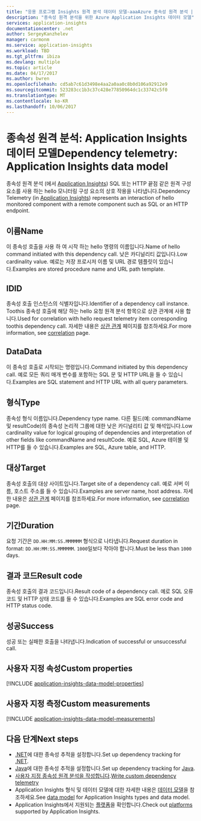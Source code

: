 ```yaml
---
title: "응용 프로그램 Insights 원격 분석 데이터 모델-aaaAzure 종속성 원격 분석 | Microsoft Docs"
description: "종속성 원격 분석을 위한 Azure Application Insights 데이터 모델"
services: application-insights
documentationcenter: .net
author: SergeyKanzhelev
manager: carmonm
ms.service: application-insights
ms.workload: TBD
ms.tgt_pltfrm: ibiza
ms.devlang: multiple
ms.topic: article
ms.date: 04/17/2017
ms.author: bwren
ms.openlocfilehash: cd5ab7c61d3498e4aa2a0aa0c8b0d106a92912e9
ms.sourcegitcommit: 523283cc1b3c37c428e77850964dc1c33742c5f0
ms.translationtype: MT
ms.contentlocale: ko-KR
ms.lasthandoff: 10/06/2017
---
```

# <a name="dependency-telemetry-application-insights-data-model"></a><span data-ttu-id="b6890-103">종속성 원격 분석: Application Insights 데이터 모델</span><span class="sxs-lookup"><span data-stu-id="b6890-103">Dependency telemetry: Application Insights data model</span></span>

<span data-ttu-id="b6890-104">종속성 원격 분석 (에서 [Application Insights](app-insights-overview.md)) SQL 또는 HTTP 끝점 같은 원격 구성 요소를 사용 하는 hello 모니터링 구성 요소의 상호 작용을 나타냅니다.</span><span class="sxs-lookup"><span data-stu-id="b6890-104">Dependency Telemetry (in [Application Insights](app-insights-overview.md)) represents an interaction of hello monitored component with a remote component such as SQL or an HTTP endpoint.</span></span>

## <a name="name"></a><span data-ttu-id="b6890-105">이름</span><span class="sxs-lookup"><span data-stu-id="b6890-105">Name</span></span>

<span data-ttu-id="b6890-106">이 종속성 호출을 사용 하 여 시작 하는 hello 명령의 이름입니다.</span><span class="sxs-lookup"><span data-stu-id="b6890-106">Name of hello command initiated with this dependency call.</span></span> <span data-ttu-id="b6890-107">낮은 카디널리티 값입니다.</span><span class="sxs-lookup"><span data-stu-id="b6890-107">Low cardinality value.</span></span> <span data-ttu-id="b6890-108">예로는 저장 프로시저 이름 및 URL 경로 템플릿이 있습니다.</span><span class="sxs-lookup"><span data-stu-id="b6890-108">Examples are stored procedure name and URL path template.</span></span>

## <a name="id"></a><span data-ttu-id="b6890-109">ID</span><span class="sxs-lookup"><span data-stu-id="b6890-109">ID</span></span>

<span data-ttu-id="b6890-110">종속성 호출 인스턴스의 식별자입니다.</span><span class="sxs-lookup"><span data-stu-id="b6890-110">Identifier of a dependency call instance.</span></span> <span data-ttu-id="b6890-111">Toothis 종속성 호출에 해당 하는 hello 요청 원격 분석 항목으로 상관 관계에 사용 합니다.</span><span class="sxs-lookup"><span data-stu-id="b6890-111">Used for correlation with hello request telemetry item corresponding toothis dependency call.</span></span> <span data-ttu-id="b6890-112">자세한 내용은 [상관 관계](application-insights-correlation.md) 페이지를 참조하세요.</span><span class="sxs-lookup"><span data-stu-id="b6890-112">For more information, see [correlation](application-insights-correlation.md) page.</span></span>

## <a name="data"></a><span data-ttu-id="b6890-113">Data</span><span class="sxs-lookup"><span data-stu-id="b6890-113">Data</span></span>

<span data-ttu-id="b6890-114">이 종속성 호출로 시작되는 명령입니다.</span><span class="sxs-lookup"><span data-stu-id="b6890-114">Command initiated by this dependency call.</span></span> <span data-ttu-id="b6890-115">예로 모든 쿼리 매개 변수를 포함하는 SQL 문 및 HTTP URL을 들 수 있습니다.</span><span class="sxs-lookup"><span data-stu-id="b6890-115">Examples are SQL statement and HTTP URL with all query parameters.</span></span>

## <a name="type"></a><span data-ttu-id="b6890-116">형식</span><span class="sxs-lookup"><span data-stu-id="b6890-116">Type</span></span>

<span data-ttu-id="b6890-117">종속성 형식 이름입니다.</span><span class="sxs-lookup"><span data-stu-id="b6890-117">Dependency type name.</span></span> <span data-ttu-id="b6890-118">다른 필드(예: commandName 및 resultCode)의 종속성 논리적 그룹에 대한 낮은 카디널리티 값 및 해석입니다.</span><span class="sxs-lookup"><span data-stu-id="b6890-118">Low cardinality value for logical grouping of dependencies and interpretation of other fields like commandName and resultCode.</span></span> <span data-ttu-id="b6890-119">예로 SQL, Azure 테이블 및 HTTP를 들 수 있습니다.</span><span class="sxs-lookup"><span data-stu-id="b6890-119">Examples are SQL, Azure table, and HTTP.</span></span>

## <a name="target"></a><span data-ttu-id="b6890-120">대상</span><span class="sxs-lookup"><span data-stu-id="b6890-120">Target</span></span>

<span data-ttu-id="b6890-121">종속성 호출의 대상 사이트입니다.</span><span class="sxs-lookup"><span data-stu-id="b6890-121">Target site of a dependency call.</span></span> <span data-ttu-id="b6890-122">예로 서버 이름, 호스트 주소를 들 수 있습니다.</span><span class="sxs-lookup"><span data-stu-id="b6890-122">Examples are server name, host address.</span></span> <span data-ttu-id="b6890-123">자세한 내용은 [상관 관계](application-insights-correlation.md) 페이지를 참조하세요.</span><span class="sxs-lookup"><span data-stu-id="b6890-123">For more information, see [correlation](application-insights-correlation.md) page.</span></span>

## <a name="duration"></a><span data-ttu-id="b6890-124">기간</span><span class="sxs-lookup"><span data-stu-id="b6890-124">Duration</span></span>

<span data-ttu-id="b6890-125">요청 기간은 `DD.HH:MM:SS.MMMMMM` 형식으로 나타냅니다.</span><span class="sxs-lookup"><span data-stu-id="b6890-125">Request duration in format: `DD.HH:MM:SS.MMMMMM`.</span></span> <span data-ttu-id="b6890-126">`1000`일보다 작아야 합니다.</span><span class="sxs-lookup"><span data-stu-id="b6890-126">Must be less than `1000` days.</span></span>

## <a name="result-code"></a><span data-ttu-id="b6890-127">결과 코드</span><span class="sxs-lookup"><span data-stu-id="b6890-127">Result code</span></span>

<span data-ttu-id="b6890-128">종속성 호출의 결과 코드입니다.</span><span class="sxs-lookup"><span data-stu-id="b6890-128">Result code of a dependency call.</span></span> <span data-ttu-id="b6890-129">예로 SQL 오류 코드 및 HTTP 상태 코드를 들 수 있습니다.</span><span class="sxs-lookup"><span data-stu-id="b6890-129">Examples are SQL error code and HTTP status code.</span></span>

## <a name="success"></a><span data-ttu-id="b6890-130">성공</span><span class="sxs-lookup"><span data-stu-id="b6890-130">Success</span></span>

<span data-ttu-id="b6890-131">성공 또는 실패한 호출을 나타냅니다.</span><span class="sxs-lookup"><span data-stu-id="b6890-131">Indication of successful or unsuccessful call.</span></span>

## <a name="custom-properties"></a><span data-ttu-id="b6890-132">사용자 지정 속성</span><span class="sxs-lookup"><span data-stu-id="b6890-132">Custom properties</span></span>

[!INCLUDE [application-insights-data-model-properties](../../includes/application-insights-data-model-properties.md)]

## <a name="custom-measurements"></a><span data-ttu-id="b6890-133">사용자 지정 측정</span><span class="sxs-lookup"><span data-stu-id="b6890-133">Custom measurements</span></span>

[!INCLUDE [application-insights-data-model-measurements](../../includes/application-insights-data-model-measurements.md)]


## <a name="next-steps"></a><span data-ttu-id="b6890-134">다음 단계</span><span class="sxs-lookup"><span data-stu-id="b6890-134">Next steps</span></span>

- <span data-ttu-id="b6890-135">[.NET](app-insights-asp-net-dependencies.md)에 대한 종속성 추적을 설정합니다.</span><span class="sxs-lookup"><span data-stu-id="b6890-135">Set up dependency tracking for [.NET](app-insights-asp-net-dependencies.md).</span></span>
- <span data-ttu-id="b6890-136">[Java](app-insights-java-agent.md)에 대한 종속성 추적을 설정합니다.</span><span class="sxs-lookup"><span data-stu-id="b6890-136">Set up dependency tracking for [Java](app-insights-java-agent.md).</span></span>
- <span data-ttu-id="b6890-137">[사용자 지정 종속성 원격 분석을 작성합니다](app-insights-api-custom-events-metrics.md#trackdependency).</span><span class="sxs-lookup"><span data-stu-id="b6890-137">[Write custom dependency telemetry](app-insights-api-custom-events-metrics.md#trackdependency)</span></span>
- <span data-ttu-id="b6890-138">Application Insights 형식 및 데이터 모델에 대한 자세한 내용은 [데이터 모델](application-insights-data-model.md)을 참조하세요.</span><span class="sxs-lookup"><span data-stu-id="b6890-138">See [data model](application-insights-data-model.md) for Application Insights types and data model.</span></span>
- <span data-ttu-id="b6890-139">Application Insights에서 지원되는 [플랫폼](app-insights-platforms.md)을 확인합니다.</span><span class="sxs-lookup"><span data-stu-id="b6890-139">Check out [platforms](app-insights-platforms.md) supported by Application Insights.</span></span>
